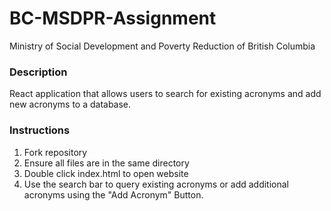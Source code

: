 # BC-MSDPR-Assignment
Ministry of Social Development and Poverty Reduction of British Columbia

### Description
React application that allows users to search for existing acronyms and add new acronyms to a database.

### Instructions
1. Fork repository
2. Ensure all files are in the same directory
3. Double click index.html to open website
4. Use the search bar to query existing acronyms or add additional acronyms using the "Add Acronym" Button.

